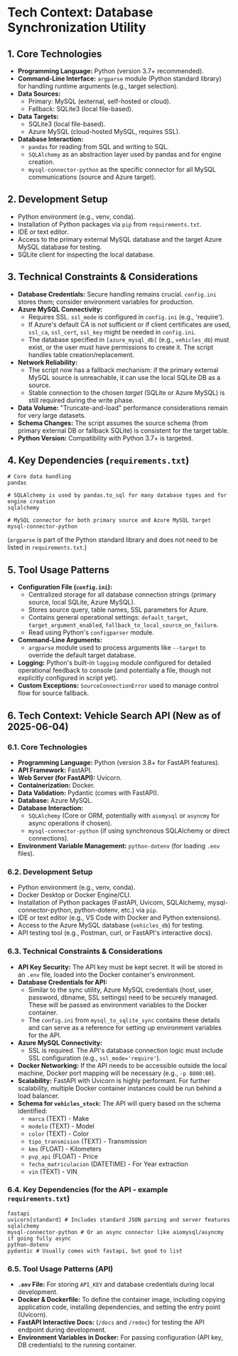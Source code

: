 # Tech Context: Database Synchronization Utility

## 1. Core Technologies

-   **Programming Language:** Python (version 3.7+ recommended).
-   **Command-Line Interface:** `argparse` module (Python standard library) for handling runtime arguments (e.g., target selection).
-   **Data Sources:**
    -   Primary: MySQL (external, self-hosted or cloud).
    -   Fallback: SQLite3 (local file-based).
-   **Data Targets:**
    -   SQLite3 (local file-based).
    -   Azure MySQL (cloud-hosted MySQL, requires SSL).
-   **Database Interaction:**
    -   `pandas` for reading from SQL and writing to SQL.
    -   `SQLAlchemy` as an abstraction layer used by pandas and for engine creation.
    -   `mysql-connector-python` as the specific connector for all MySQL communications (source and Azure target).

## 2. Development Setup

-   Python environment (e.g., venv, conda).
-   Installation of Python packages via `pip` from `requirements.txt`.
-   IDE or text editor.
-   Access to the primary external MySQL database and the target Azure MySQL database for testing.
-   SQLite client for inspecting the local database.

## 3. Technical Constraints & Considerations

-   **Database Credentials:** Secure handling remains crucial. `config.ini` stores them; consider environment variables for production.
-   **Azure MySQL Connectivity:**
    -   Requires SSL. `ssl_mode` is configured in `config.ini` (e.g., 'require').
    -   If Azure's default CA is not sufficient or if client certificates are used, `ssl_ca`, `ssl_cert`, `ssl_key` might be needed in `config.ini`.
    -   The database specified in `[azure_mysql_db]` (e.g., `vehicles_db`) must exist, or the user must have permissions to create it. The script handles table creation/replacement.
-   **Network Reliability:**
    -   The script now has a fallback mechanism: if the primary external MySQL source is unreachable, it can use the local SQLite DB as a source.
    -   Stable connection to the chosen *target* (SQLite or Azure MySQL) is still required during the write phase.
-   **Data Volume:** "Truncate-and-load" performance considerations remain for very large datasets.
-   **Schema Changes:** The script assumes the source schema (from primary external DB or fallback SQLite) is consistent for the target table.
-   **Python Version:** Compatibility with Python 3.7+ is targeted.

## 4. Key Dependencies (`requirements.txt`)

```
# Core data handling
pandas

# SQLAlchemy is used by pandas.to_sql for many database types and for engine creation
sqlalchemy

# MySQL connector for both primary source and Azure MySQL target
mysql-connector-python
```
(`argparse` is part of the Python standard library and does not need to be listed in `requirements.txt`.)

## 5. Tool Usage Patterns

-   **Configuration File (`config.ini`):**
    -   Centralized storage for all database connection strings (primary source, local SQLite, Azure MySQL).
    -   Stores source query, table names, SSL parameters for Azure.
    -   Contains general operational settings: `default_target`, `target_argument_enabled`, `fallback_to_local_source_on_failure`.
    -   Read using Python's `configparser` module.
-   **Command-Line Arguments:**
    -   `argparse` module used to process arguments like `--target` to override the default target database.
-   **Logging:** Python's built-in `logging` module configured for detailed operational feedback to console (and potentially a file, though not explicitly configured in script yet).
-   **Custom Exceptions:** `SourceConnectionError` used to manage control flow for source fallback.

## 6. Tech Context: Vehicle Search API (New as of 2025-06-04)

### 6.1. Core Technologies

-   **Programming Language:** Python (version 3.8+ for FastAPI features).
-   **API Framework:** FastAPI.
-   **Web Server (for FastAPI):** Uvicorn.
-   **Containerization:** Docker.
-   **Data Validation:** Pydantic (comes with FastAPI).
-   **Database:** Azure MySQL.
-   **Database Interaction:**
    -   `SQLAlchemy` (Core or ORM, potentially with `aiomysql` or `asyncmy` for async operations if chosen).
    -   `mysql-connector-python` (if using synchronous SQLAlchemy or direct connections).
-   **Environment Variable Management:** `python-dotenv` (for loading `.env` files).

### 6.2. Development Setup

-   Python environment (e.g., venv, conda).
-   Docker Desktop or Docker Engine/CLI.
-   Installation of Python packages (FastAPI, Uvicorn, SQLAlchemy, mysql-connector-python, python-dotenv, etc.) via `pip`.
-   IDE or text editor (e.g., VS Code with Docker and Python extensions).
-   Access to the Azure MySQL database (`vehicles_db`) for testing.
-   API testing tool (e.g., Postman, curl, or FastAPI's interactive docs).

### 6.3. Technical Constraints & Considerations

-   **API Key Security:** The API key must be kept secret. It will be stored in an `.env` file, loaded into the Docker container's environment.
-   **Database Credentials for API:**
    -   Similar to the sync utility, Azure MySQL credentials (host, user, password, dbname, SSL settings) need to be securely managed. These will be passed as environment variables to the Docker container.
    -   The `config.ini` from `mysql_to_sqlite_sync` contains these details and can serve as a reference for setting up environment variables for the API.
-   **Azure MySQL Connectivity:**
    -   SSL is required. The API's database connection logic must include SSL configuration (e.g., `ssl_mode='require'`).
-   **Docker Networking:** If the API needs to be accessible outside the local machine, Docker port mapping will be necessary (e.g., `-p 8000:80`).
-   **Scalability:** FastAPI with Uvicorn is highly performant. For further scalability, multiple Docker container instances could be run behind a load balancer.
-   **Schema for `vehicles_stock`:** The API will query based on the schema identified:
    -   `marca` (TEXT) - Make
    -   `modelo` (TEXT) - Model
    -   `color` (TEXT) - Color
    -   `tipo_transmision` (TEXT) - Transmission
    -   `kms` (FLOAT) - Kilometers
    -   `pvp_api` (FLOAT) - Price
    -   `fecha_matriculacion` (DATETIME) - For Year extraction
    -   `vin` (TEXT) - VIN

### 6.4. Key Dependencies (for the API - example `requirements.txt`)

```
fastapi
uvicorn[standard] # Includes standard JSON parsing and server features
sqlalchemy
mysql-connector-python # Or an async connector like aiomysql/asyncmy if going fully async
python-dotenv
pydantic # Usually comes with fastapi, but good to list
```

### 6.5. Tool Usage Patterns (API)

-   **`.env` File:** For storing `API_KEY` and database credentials during local development.
-   **Docker & Dockerfile:** To define the container image, including copying application code, installing dependencies, and setting the entry point (Uvicorn).
-   **FastAPI Interactive Docs:** (`/docs` and `/redoc`) for testing the API endpoint during development.
-   **Environment Variables in Docker:** For passing configuration (API key, DB credentials) to the running container.
